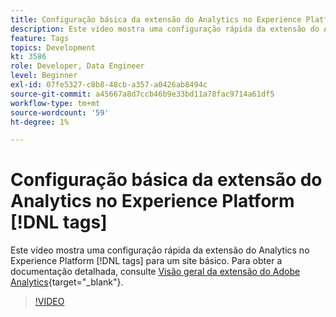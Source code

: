 ```yaml
---
title: Configuração básica da extensão do Analytics no Experience Platform [!DNL tags]
description: Este vídeo mostra uma configuração rápida da extensão do Analytics no Experience Platform [!DNL tags] para um site básico.
feature: Tags
topics: Development
kt: 3586
role: Developer, Data Engineer
level: Beginner
exl-id: 07fe5327-c8b8-48cb-a357-a0426ab8494c
source-git-commit: a45667a8d7ccb46b9e33bd11a78fac9714a61df5
workflow-type: tm+mt
source-wordcount: '59'
ht-degree: 1%

---
```


# Configuração básica da extensão do Analytics no Experience Platform [!DNL tags]

Este vídeo mostra uma configuração rápida da extensão do Analytics no Experience Platform [!DNL tags] para um site básico. Para obter a documentação detalhada, consulte [Visão geral da extensão do Adobe Analytics](https://experienceleague.adobe.com/docs/experience-platform/tags/extensions/client/analytics/overview.html?lang=pt-BR){target="_blank"}.

>[!VIDEO](https://video.tv.adobe.com/v/28751/?quality=12&learn=on)
